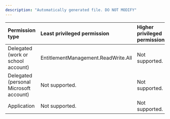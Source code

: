 ```yaml
---
description: "Automatically generated file. DO NOT MODIFY"
---
```


|Permission type|Least privileged permission|Higher privileged permissions|
|:---|:---|:---|
|Delegated (work or school account)|EntitlementManagement.ReadWrite.All|Not supported.|
|Delegated (personal Microsoft account)|Not supported.|Not supported.|
|Application|Not supported.|Not supported.|

